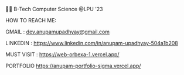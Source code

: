🧑‍🎓 B-Tech Computer Science @LPU '23

 
 HOW TO REACH ME:

 GMAIL : 
 dev.anupamupadhyay@gmail.com
 
 LINKEDIN :
 https://www.linkedin.com/in/anupam-upadhyay-504a1b208
 
 MUST VISIT :
 https://web-orbexa-1.vercel.app/
 
 PORTFOLIO
 https://anupam-portfolio-sigma.vercel.app/
<!---
4nupam/4nupam is a ✨ special ✨ repository because its `README.md` (this file) appears on your GitHub profile.
You can click the Preview link to take a look at your changes.
--->
